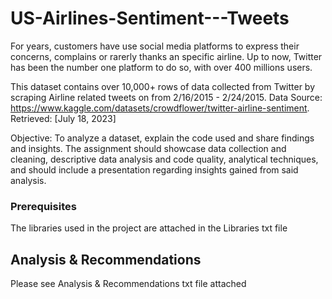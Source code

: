 # US-Airlines-Sentiment---Tweets

For years, customers have use social media platforms to express their concerns, complains or rarerly thanks an specific airline. 
Up to now, Twitter has been the number one platform to do so, with over 400 millions users. 
  
This dataset contains over 10,000+ rows of data collected from Twitter by scraping Airline related tweets on from 2/16/2015 - 2/24/2015. 
Data Source: https://www.kaggle.com/datasets/crowdflower/twitter-airline-sentiment. Retrieved: [July 18, 2023]

Objective:
To analyze a dataset, explain the code used and share findings and insights. The assignment should showcase data collection and cleaning, 
descriptive data analysis and code quality, analytical techniques, and should include a presentation regarding insights gained from said analysis.  

### Prerequisites

The libraries used in the project are attached in the Libraries txt file

## Analysis & Recommendations

Please see Analysis & Recommendations txt file attached

